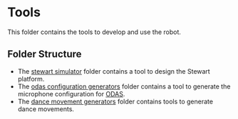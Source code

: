 # Tools
This folder contains the tools to develop and use the robot.

## Folder Structure
- The [stewart simulator](stewart%20simulator) folder contains a tool to design the Stewart platform.
- The [odas configuration generators](odas%20configuration%20generators) folder contains a tool to generate the microphone configuration for [ODAS](https://github.com/introlab/odas).
- The [dance movement generators](dance%20movement%20generators) folder contains tools to generate dance movements.
